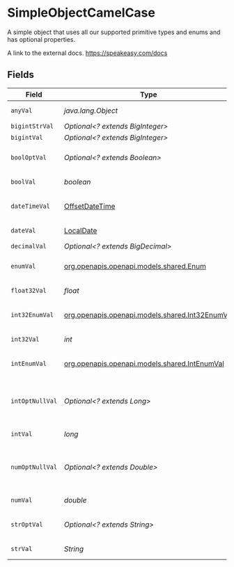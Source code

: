# SimpleObjectCamelCase

A simple object that uses all our supported primitive types and enums and has optional properties.

A link to the external docs.
<https://speakeasy.com/docs>


## Fields

| Field                                                                                     | Type                                                                                      | Required                                                                                  | Description                                                                               | Example                                                                                   |
| ----------------------------------------------------------------------------------------- | ----------------------------------------------------------------------------------------- | ----------------------------------------------------------------------------------------- | ----------------------------------------------------------------------------------------- | ----------------------------------------------------------------------------------------- |
| `anyVal`                                                                                  | *java.lang.Object*                                                                        | :heavy_check_mark:                                                                        | An any property.                                                                          | any example                                                                               |
| `bigintStrVal`                                                                            | *Optional<? extends BigInteger>*                                                          | :heavy_minus_sign:                                                                        | N/A                                                                                       |                                                                                           |
| `bigintVal`                                                                               | *Optional<? extends BigInteger>*                                                          | :heavy_minus_sign:                                                                        | N/A                                                                                       |                                                                                           |
| `boolOptVal`                                                                              | *Optional<? extends Boolean>*                                                             | :heavy_minus_sign:                                                                        | An optional boolean property.                                                             | true                                                                                      |
| `boolVal`                                                                                 | *boolean*                                                                                 | :heavy_check_mark:                                                                        | A boolean property.                                                                       | true                                                                                      |
| `dateTimeVal`                                                                             | [OffsetDateTime](https://docs.oracle.com/javase/8/docs/api/java/time/OffsetDateTime.html) | :heavy_check_mark:                                                                        | A date-time property.                                                                     | 2020-01-01T00:00:00Z                                                                      |
| `dateVal`                                                                                 | [LocalDate](https://docs.oracle.com/javase/8/docs/api/java/time/LocalDate.html)           | :heavy_check_mark:                                                                        | A date property.                                                                          | 2020-01-01                                                                                |
| `decimalVal`                                                                              | *Optional<? extends BigDecimal>*                                                          | :heavy_minus_sign:                                                                        | N/A                                                                                       |                                                                                           |
| `enumVal`                                                                                 | [org.openapis.openapi.models.shared.Enum](../../models/shared/Enum.md)                    | :heavy_check_mark:                                                                        | A string based enum                                                                       | one                                                                                       |
| `float32Val`                                                                              | *float*                                                                                   | :heavy_check_mark:                                                                        | A float32 property.                                                                       | 2.2222222                                                                                 |
| `int32EnumVal`                                                                            | [org.openapis.openapi.models.shared.Int32EnumVal](../../models/shared/Int32EnumVal.md)    | :heavy_check_mark:                                                                        | An int32 enum property.                                                                   | 69                                                                                        |
| `int32Val`                                                                                | *int*                                                                                     | :heavy_check_mark:                                                                        | An int32 property.                                                                        | 1                                                                                         |
| `intEnumVal`                                                                              | [org.openapis.openapi.models.shared.IntEnumVal](../../models/shared/IntEnumVal.md)        | :heavy_check_mark:                                                                        | An integer enum property.                                                                 | 3                                                                                         |
| `intOptNullVal`                                                                           | *Optional<? extends Long>*                                                                | :heavy_minus_sign:                                                                        | An optional integer property will be null for tests.                                      | 999999                                                                                    |
| `intVal`                                                                                  | *long*                                                                                    | :heavy_check_mark:                                                                        | An integer property.                                                                      | 999999                                                                                    |
| `numOptNullVal`                                                                           | *Optional<? extends Double>*                                                              | :heavy_minus_sign:                                                                        | An optional number property will be null for tests.                                       | 1.1                                                                                       |
| `numVal`                                                                                  | *double*                                                                                  | :heavy_check_mark:                                                                        | A number property.                                                                        | 1.1                                                                                       |
| `strOptVal`                                                                               | *Optional<? extends String>*                                                              | :heavy_minus_sign:                                                                        | An optional string property.                                                              | optional example                                                                          |
| `strVal`                                                                                  | *String*                                                                                  | :heavy_check_mark:                                                                        | A string property.                                                                        | example                                                                                   |